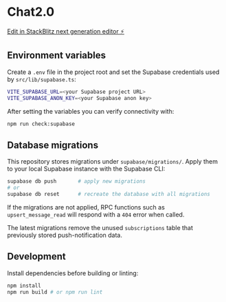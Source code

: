 # Chat2.0

[Edit in StackBlitz next generation editor ⚡️](https://stackblitz.com/~/github.com/Tayler01/Chat2.0)

## Environment variables

Create a `.env` file in the project root and set the Supabase credentials used by `src/lib/supabase.ts`:

```bash
VITE_SUPABASE_URL=<your Supabase project URL>
VITE_SUPABASE_ANON_KEY=<your Supabase anon key>
```

After setting the variables you can verify connectivity with:

```bash
npm run check:supabase
```

## Database migrations

This repository stores migrations under `supabase/migrations/`. Apply them to your local Supabase instance with the Supabase CLI:

```bash
supabase db push       # apply new migrations
# or
supabase db reset      # recreate the database with all migrations
```

If the migrations are not applied, RPC functions such as `upsert_message_read` will respond with a `404` error when called.

The latest migrations remove the unused `subscriptions` table that previously stored push-notification data.

## Development

Install dependencies before building or linting:

```bash
npm install
npm run build # or npm run lint
```
